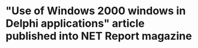 "Use of Windows 2000 windows in Delphi applications" article published into NET Report magazine
===============================================================================================
